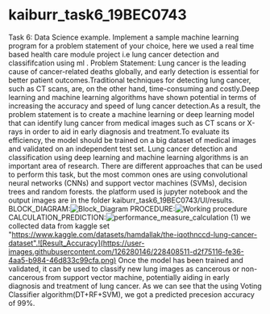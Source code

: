 # kaiburr_task6_19BEC0743
Task 6: Data Science example.
Implement a sample machine learning program for a problem statement of your choice,
here we used a real time based health care module project i.e lung cancer detection and classififcation using ml .
Problem Statement:
Lung cancer is the leading cause of cancer-related deaths globally, and early detection is essential for better patient outcomes.Traditional techniques for detecting lung cancer, such as CT scans, are, on the other hand, time-consuming and costly.Deep learning and machine learning algorithms have shown potential in terms of increasing the accuracy and speed of lung cancer detection.As a result, the problem statement is to create a machine learning or deep learning model that can identify lung cancer from medical images such as CT scans or X-rays in order to aid in early diagnosis and treatment.To evaluate its efficiency, the model should be trained on a big dataset of medical images and validated on an independent test set. Lung cancer detection and classification using deep learning and machine learning algorithms is an important area of research. There are different approaches that can be used to perform this task, but the most common ones are using convolutional neural networks (CNNs) and support vector machines (SVMs), decision trees and random forests.
the platform used is jupyter notebook and the output images are in the folder kaiburr_task6_19BEC0743/UI/results.
BLOCK_DIAGRAM:![Block_Diagram](https://user-images.githubusercontent.com/126280146/228407787-f83a3eef-4ce7-4d42-ae6f-4cbc370b3789.png)
PROCEDURE:![Working procedure](https://user-images.githubusercontent.com/126280146/228407900-7c2b8e30-c11a-4cc7-9598-2fdcaddc891e.png)
CALCULATION_PREDICTION:![performance_measure_calculation (1)](https://user-images.githubusercontent.com/126280146/228408059-0246ed09-41e5-4364-a034-5f648cc97ae6.png)
we collected data from kaggle set "https://www.kaggle.com/datasets/hamdallak/the-iqothnccd-lung-cancer-dataset".![Result_Accuracy](https://user-images.githubusercontent.com/126280146/228408511-d2f75116-fe36-4aa5-b984-46d833c99cfa.png)
Once the model has been trained and validated, it can be used to classify new lung images as cancerous or non-cancerous from support vector machine, potentially aiding in early diagnosis and treatment of lung cancer.
As we can see that the using Voting Classifier algorithm(DT+RF+SVM), we got a predicted precesion accuracy of 99%.
